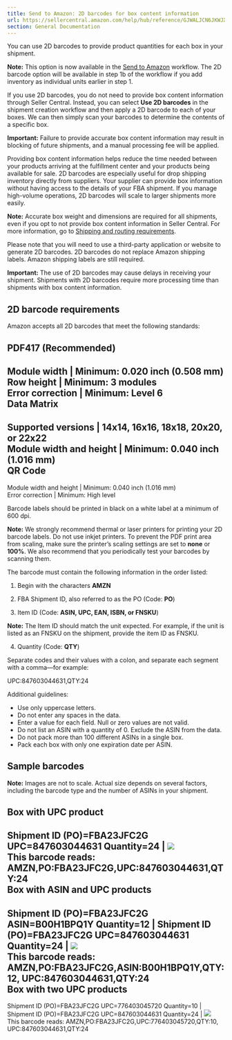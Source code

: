 ```yaml
---
title: Send to Amazon: 2D barcodes for box content information
url: https://sellercentral.amazon.com/help/hub/reference/GJWALJCN6JKWJX5A
section: General Documentation
---
```


You can use 2D barcodes to provide product quantities for each box in your
shipment.

**Note:** This option is now available in the [Send to
Amazon](/gp/help/G6925SDD66GDLXJW) workflow. The 2D barcode option will be
available in step 1b of the workflow if you add inventory as individual units
earlier in step 1.

If you use 2D barcodes, you do not need to provide box content information
through Seller Central. Instead, you can select **Use 2D barcodes** in the
shipment creation workflow and then apply a 2D barcode to each of your boxes.
We can then simply scan your barcodes to determine the contents of a specific
box.

**Important:** Failure to provide accurate box content information may result
in blocking of future shipments, and a manual processing fee will be applied.

Providing box content information helps reduce the time needed between your
products arriving at the fulfillment center and your products being available
for sale. 2D barcodes are especially useful for drop shipping inventory
directly from suppliers. Your supplier can provide box information without
having access to the details of your FBA shipment. If you manage high-volume
operations, 2D barcodes will scale to larger shipments more easily.

**Note:** Accurate box weight and dimensions are required for all shipments,
even if you opt to not provide box content information in Seller Central. For
more information, go to [Shipping and routing
requirements](/gp/help/G200141510).

Please note that you will need to use a third-party application or website to
generate 2D barcodes. 2D barcodes do not replace Amazon shipping labels.
Amazon shipping labels are still required.

**Important:** The use of 2D barcodes may cause delays in receiving your
shipment. Shipments with 2D barcodes require more processing time than
shipments with box content information.

## 2D barcode requirements

Amazon accepts all 2D barcodes that meet the following standards:

PDF417 (Recommended)  
---  
Module width | Minimum: 0.020 inch (0.508 mm)  
Row height | Minimum: 3 modules  
Error correction | Minimum: Level 6  
Data Matrix  
---  
Supported versions | 14x14, 16x16, 18x18, 20x20, or 22x22  
Module width and height | Minimum: 0.040 inch (1.016 mm)  
QR Code  
---  
Module width and height | Minimum: 0.040 inch (1.016 mm)  
Error correction | Minimum: High level  
  
Barcode labels should be printed in black on a white label at a minimum of 600
dpi.

**Note:** We strongly recommend thermal or laser printers for printing your 2D
barcode labels. Do not use inkjet printers. To prevent the PDF print area from
scaling, make sure the printer’s scaling settings are set to **none** or
**100%**. We also recommend that you periodically test your barcodes by
scanning them.

The barcode must contain the following information in the order listed:

  1. Begin with the characters **AMZN**

  2. FBA Shipment ID, also referred to as the PO (Code: **PO**)

  3. Item ID (Code: **ASIN, UPC, EAN, ISBN, or FNSKU**)

**Note:** The Item ID should match the unit expected. For example, if the unit
is listed as an FNSKU on the shipment, provide the item ID as FNSKU.

  4. Quantity (Code: **QTY**)

Separate codes and their values with a colon, and separate each segment with a
comma—for example:

UPC:847603044631,QTY:24

Additional guidelines:

  * Use only uppercase letters.
  * Do not enter any spaces in the data.
  * Enter a value for each field. Null or zero values are not valid.
  * Do not list an ASIN with a quantity of 0. Exclude the ASIN from the data.
  * Do not pack more than 100 different ASINs in a single box.
  * Pack each box with only one expiration date per ASIN. 

## Sample barcodes

**Note:** Images are not to scale. Actual size depends on several factors,
including the barcode type and the number of ASINs in your shipment.

Box with UPC product  
---  
Shipment ID (PO)=FBA23JFC2G UPC=847603044631 Quantity=24 |  ![](https://d1n436oh1t0g4d.cloudfront.net/GUID-EEBDF4A3-56FB-4B77-8FEE-AF04814884DF_Global_en-US.png)  
This barcode reads: AMZN,PO:FBA23JFC2G,UPC:847603044631,QTY:24  
Box with ASIN and UPC products  
---  
Shipment ID (PO)=FBA23JFC2G ASIN=B00H1BPQ1Y Quantity=12 |  Shipment ID (PO)=FBA23JFC2G UPC=847603044631 Quantity=24 |  ![](https://d1n436oh1t0g4d.cloudfront.net/GUID-5888903C-2FFE-4FDD-8045-C109AAA092A9_Global_en-US.png)  
This barcode reads: AMZN,PO:FBA23JFC2G,ASIN:B00H1BPQ1Y,QTY:12,
UPC:847603044631,QTY:24  
Box with two UPC products  
---  
Shipment ID (PO)=FBA23JFC2G UPC=776403045720 Quantity=10 |  Shipment ID (PO)=FBA23JFC2G UPC=847603044631 Quantity=24 |  ![](https://d1n436oh1t0g4d.cloudfront.net/GUID-333006D3-8F98-45F4-81BA-3B8DDA10909B_Global_en-US.png)  
This barcode reads: AMZN,PO:FBA23JFC2G,UPC:776403045720,QTY:10,
UPC:847603044631,QTY:24

